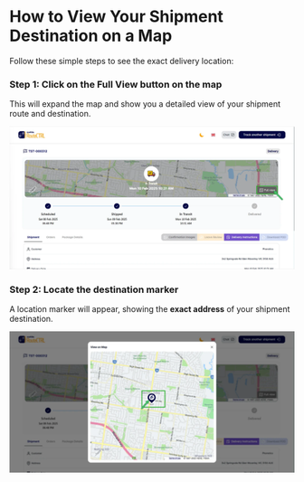# How to View Your Shipment Destination on a Map

Follow these simple steps to see the exact delivery location:

### Step 1: Click on the **Full View** button on the map

This will expand the map and show you a detailed view of your shipment route and destination.

![Full View Button](../assets/step6-image.png)

### Step 2: Locate the **destination marker**

A location marker will appear, showing the **exact address** of your shipment destination.

![Destination Marker](../assets/step7-image.png)

